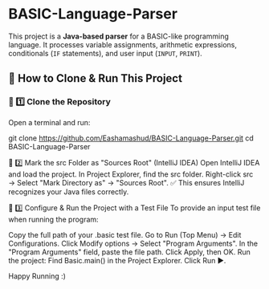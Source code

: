 # BASIC-Language-Parser

This project is a **Java-based parser** for a BASIC-like programming language. It processes variable assignments, arithmetic expressions, conditionals (`IF` statements), and user input (`INPUT`, `PRINT`).

## 📌 How to Clone & Run This Project

### 🚀 1️⃣ Clone the Repository
Open a terminal and run:

git clone https://github.com/Eashamashud/BASIC-Language-Parser.git
cd BASIC-Language-Parser

📌 2️⃣ Mark the src Folder as "Sources Root" (IntelliJ IDEA)
Open IntelliJ IDEA and load the project.
In Project Explorer, find the src folder.
Right-click src → Select "Mark Directory as" → "Sources Root".
✅ This ensures IntelliJ recognizes your Java files correctly.

📌 3️⃣ Configure & Run the Project with a Test File
To provide an input test file when running the program:

Copy the full path of your .basic test file.
Go to Run (Top Menu) → Edit Configurations.
Click Modify options → Select "Program Arguments".
In the "Program Arguments" field, paste the file path.
Click Apply, then OK.
Run the project:
Find Basic.main() in the Project Explorer.
Click Run ▶️.


 Happy Running :)
